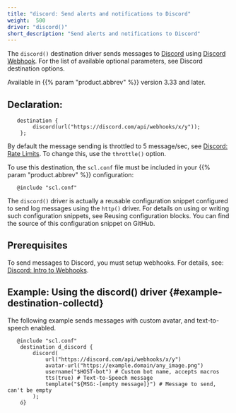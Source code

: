 ```yaml
---
title: "discord: Send alerts and notifications to Discord"
weight:  500
driver: "discord()"
short_description: "Send alerts and notifications to Discord"
---
```

<!-- DISCLAIMER: This file is based on the syslog-ng Open Source Edition documentation https://github.com/balabit/syslog-ng-ose-guides/commit/2f4a52ee61d1ea9ad27cb4f3168b95408fddfdf2 and is used under the terms of The syslog-ng Open Source Edition Documentation License. The file has been modified by Axoflow. -->

The `discord()` destination driver sends messages to [Discord](https://discord.com/) using [Discord Webhook](https://discord.com/developers/resources/webhook). For the list of available optional parameters, see Discord destination options.

Available in {{% param "product.abbrev" %}} version 3.33 and later.


## Declaration:

```shell
   destination {
        discord(url("https://discord.com/api/webhooks/x/y"));
    };
```

By default the message sending is throttled to 5 message/sec, see [Discord: Rate Limits](https://discord.com/developers/topics/rate-limits#global-rate-limit). To change this, use the `throttle()` option.

To use this destination, the `scl.conf` file must be included in your {{% param "product.abbrev" %}} configuration:

```shell
   @include "scl.conf"
```

The `discord()` driver is actually a reusable configuration snippet configured to send log messages using the `http()` driver. For details on using or writing such configuration snippets, see Reusing configuration blocks. You can find the source of this configuration snippet on GitHub.



## Prerequisites

To send messages to Discord, you must setup webhooks. For details, see: [Discord: Intro to Webhooks](https://support.discord.com/hc/en-us/articles/228383668-Intro-to-Webhooks).



## Example: Using the discord() driver {#example-destination-collectd}

The following example sends messages with custom avatar, and text-to-speech enabled.

```shell
   @include "scl.conf"
    destination d_discord {
        discord(
            url("https://discord.com/api/webhooks/x/y")
            avatar-url("https://example.domain/any_image.png")
            username("$HOST-bot") # Custom bot name, accepts macros
            tts(true) # Text-to-Speech message
            template("${MSG:-[empty message]}") # Message to send, can't be empty
        );
    ó}
```

